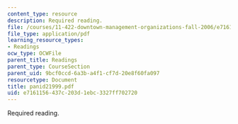 ```yaml
---
content_type: resource
description: Required reading.
file: /courses/11-422-downtown-management-organizations-fall-2006/e7161156437c203d1ebc3327ff702720_panid21999.pdf
file_type: application/pdf
learning_resource_types:
- Readings
ocw_type: OCWFile
parent_title: Readings
parent_type: CourseSection
parent_uid: 9bcf0ccd-6a3b-a4f1-cf7d-20e8f60fa097
resourcetype: Document
title: panid21999.pdf
uid: e7161156-437c-203d-1ebc-3327ff702720
---
```

Required reading.

